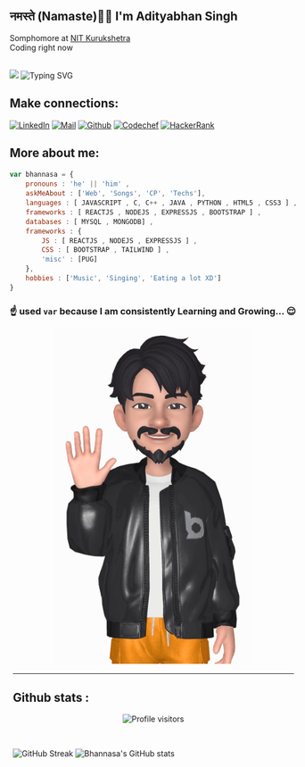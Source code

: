<div style="display:flex; flex-wrap:wrap; justify-content:center;align-items:center;">
<div style="display:inline-block"> 
<h2>नमस्ते (Namaste)🙏🏻 I'm Adityabhan Singh</h2>  
Somphomore at <a href="nitkkr.ac.in">NIT Kurukshetra</a> <br/>
Coding right now <br/>
<br/>

<img src="https://media.giphy.com/media/ZchkBcB4zKiuG4Y22I/giphy.gif" style="height:90px;"> ![Typing SVG](https://readme-typing-svg.herokuapp.com?color=%23313131&size=45&center=false&vCenter=true&width=800&height=100&lines=Welcome+to+Bhannasa's+Profile;I+am+a+Competitive+Coder;I+am+a+MERN+Developer;I+am+a+Java+Swing+beginner+) 

## Make connections: 
[![LinkedIn](https://img.shields.io/badge/LinkedIn-0077B5?style=for-the-badge&logo=linkedin&logoColor=white)](https://www.linkedin.com/in/bhannasa/) [![Mail](https://img.shields.io/badge/Gmail-D14836?style=for-the-badge&logo=gmail&logoColor=white)](mailto:adityabhansinghrathore@gmail.com) [![Github](https://img.shields.io/badge/GitHub-100000?style=for-the-badge&logo=github&logoColor=white)](https://github.com/bhannasa) [![Codechef](https://img.shields.io/badge/-CodeChef-5B4638?style=for-the-badge&logo=CodeChef&logoColor=white)](https://www.codechef.com/users/bhannasa) [![HackerRank](https://img.shields.io/badge/-Hackerrank-2EC866?style=for-the-badge&logo=HackerRank&logoColor=white)](https://www.hackerrank.com/bhannasa)

## More about me: 
```javascript
var bhannasa = {
    pronouns : 'he' || 'him' ,
    askMeAbout : ['Web', 'Songs', 'CP', 'Techs'],
    languages : [ JAVASCRIPT , C, C++ , JAVA , PYTHON , HTML5 , CSS3 ] ,
    frameworks : [ REACTJS , NODEJS , EXPRESSJS , BOOTSTRAP ] ,
    databases : [ MYSQL , MONGODB] ,
    frameworks : {
        JS : [ REACTJS , NODEJS , EXPRESSJS ] ,
        CSS : [ BOOTSTRAP , TAILWIND ] ,
        'misc' : [PUG]
    },
    hobbies : ['Music', 'Singing', 'Eating a lot XD']
}
```
### ☝️ used `var` because I am consistently Learning and Growing... 😌
</div>

<div style="display:inline-block;text-align: center; "> 
    <img src="media/hi.gif" style="height:600px;"/>
</div>
</div>

<hr>

## Github stats :
<div style="text-align:center;">

   ![Profile visitors](https://komarev.com/ghpvc/?username=bhannasa&style=flat-square)
</div>
<br>

![GitHub Streak](http://github-readme-streak-stats.herokuapp.com?user=bhannasa&theme=neon-dark&date_format=M%20j%5B%2C%20Y%5D&hide_border=true)  ![Bhannasa's GitHub stats](https://github-readme-stats.vercel.app/api?username=bhannasa&show_icons=true&theme=bear&bg_color=000&hide_border=true&title_color=e31d44&text_color=b65f1c)


